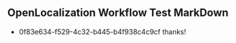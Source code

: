 ## OpenLocalization Workflow Test MarkDown
* 0f83e634-f529-4c32-b445-b4f938c4c9cf thanks!

<!--HONumber=Jul16_HO4-->


